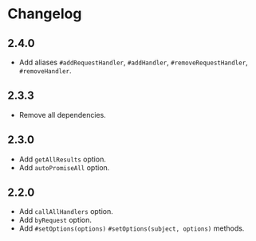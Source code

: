# Changelog

## 2.4.0

- Add aliases `#addRequestHandler`, `#addHandler`, `#removeRequestHandler`, `#removeHandler`.

## 2.3.3

- Remove all dependencies.

## 2.3.0

- Add `getAllResults` option.
- Add `autoPromiseAll` option.

## 2.2.0

- Add `callAllHandlers` option.
- Add `byRequest` option.
- Add `#setOptions(options)` `#setOptions(subject, options)` methods.
